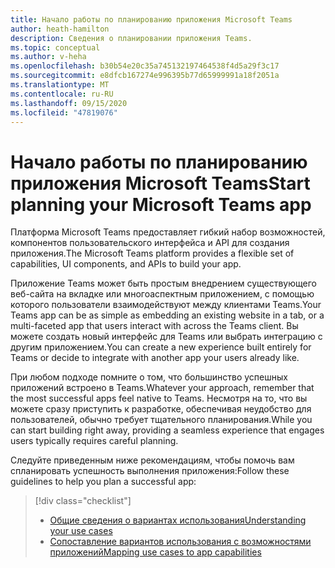 ```yaml
---
title: Начало работы по планированию приложения Microsoft Teams
author: heath-hamilton
description: Сведения о планировании приложения Teams.
ms.topic: conceptual
ms.author: v-heha
ms.openlocfilehash: b30b54e20c35a745132197464538f4d5a29f3c17
ms.sourcegitcommit: e8dfcb167274e996395b77d65999991a18f2051a
ms.translationtype: MT
ms.contentlocale: ru-RU
ms.lasthandoff: 09/15/2020
ms.locfileid: "47819076"
---
```

# <a name="start-planning-your-microsoft-teams-app"></a><span data-ttu-id="73475-103">Начало работы по планированию приложения Microsoft Teams</span><span class="sxs-lookup"><span data-stu-id="73475-103">Start planning your Microsoft Teams app</span></span>

<span data-ttu-id="73475-104">Платформа Microsoft Teams предоставляет гибкий набор возможностей, компонентов пользовательского интерфейса и API для создания приложения.</span><span class="sxs-lookup"><span data-stu-id="73475-104">The Microsoft Teams platform provides a flexible set of capabilities, UI components, and APIs to build your app.</span></span>

<span data-ttu-id="73475-105">Приложение Teams может быть простым внедрением существующего веб-сайта на вкладке или многоаспектным приложением, с помощью которого пользователи взаимодействуют между клиентами Teams.</span><span class="sxs-lookup"><span data-stu-id="73475-105">Your Teams app can be as simple as embedding an existing website in a tab, or a multi-faceted app that users interact with across the Teams client.</span></span> <span data-ttu-id="73475-106">Вы можете создать новый интерфейс для Teams или выбрать интеграцию с другим приложением.</span><span class="sxs-lookup"><span data-stu-id="73475-106">You can create a new experience built entirely for Teams or decide to integrate with another app your users already like.</span></span>

<span data-ttu-id="73475-107">При любом подходе помните о том, что большинство успешных приложений встроено в Teams.</span><span class="sxs-lookup"><span data-stu-id="73475-107">Whatever your approach, remember that the most successful apps feel native to Teams.</span></span> <span data-ttu-id="73475-108">Несмотря на то, что вы можете сразу приступить к разработке, обеспечивая неудобство для пользователей, обычно требует тщательного планирования.</span><span class="sxs-lookup"><span data-stu-id="73475-108">While you can start building right away, providing a seamless experience that engages users typically requires careful planning.</span></span>

<span data-ttu-id="73475-109">Следуйте приведенным ниже рекомендациям, чтобы помочь вам спланировать успешность выполнения приложения:</span><span class="sxs-lookup"><span data-stu-id="73475-109">Follow these guidelines to help you plan a successful app:</span></span>

> [!div class="checklist"]
>
> * [<span data-ttu-id="73475-110">Общие сведения о вариантах использования</span><span class="sxs-lookup"><span data-stu-id="73475-110">Understanding your use cases</span></span>](../../concepts/design/understand-use-cases.md)
> * [<span data-ttu-id="73475-111">Сопоставление вариантов использования с возможностями приложений</span><span class="sxs-lookup"><span data-stu-id="73475-111">Mapping use cases to app capabilities</span></span>](../../concepts/design/map-use-cases.md)

